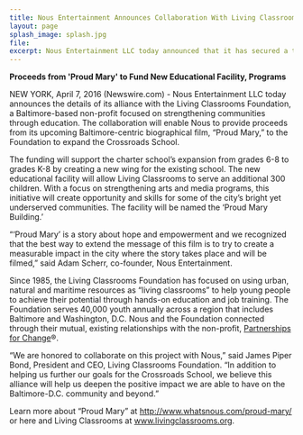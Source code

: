 ```yaml
---
title: Nous Entertainment Announces Collaboration With Living Classrooms Foundation
layout: page
splash_image: splash.jpg
file:
excerpt: Nous Entertainment LLC today announced that it has secured a third round of funding to further support development of its feature-length films
---
```



**Proceeds from 'Proud Mary' to Fund New Educational Facility, Programs**

NEW YORK, April 7, 2016 (Newswire.com) - ​​Nous Entertainment LLC today announces the details of its alliance with the Living Classrooms Foundation, a Baltimore-based non-profit focused on strengthening communities through education. The collaboration will enable Nous to provide proceeds from its upcoming Baltimore-centric biographical film, “Proud Mary,” to the Foundation to expand the Crossroads School.

The funding will support the charter school’s expansion from grades 6-8 to grades K-8 by creating a new wing for the existing school. The new educational facility will allow Living Classrooms to serve an additional 300 children. With a focus on strengthening arts and media programs, this initiative will create opportunity and skills for some of the city’s bright yet underserved communities. The facility will be named the ‘Proud Mary Building.’

“‘Proud Mary’ is a story about hope and empowerment and we recognized that the best way to extend the message of this film is to try to create a measurable impact in the city where the story takes place and will be filmed,” said Adam Scherr, co-founder, Nous Entertainment.

Since 1985, the Living Classrooms Foundation has focused on using urban, natural and maritime resources as “living classrooms” to help young people to achieve their potential through hands-on education and job training. The Foundation serves 40,000 youth annually across a region that includes Baltimore and Washington, D.C. Nous and the Foundation connected through their mutual, existing relationships with the non-profit, [Partnerships for Change](http://www.partnershipsforchange.com/)®.

“We are honored to collaborate on this project with Nous,” said James Piper Bond, President and CEO, Living Classrooms Foundation. “In addition to helping us further our goals for the Crossroads School, we believe this alliance will help us deepen the positive impact we are able to have on the Baltimore-D.C. community and beyond.”

Learn more about “Proud Mary” at http://www.whatsnous.com/proud-mary/ or here and Living Classrooms at www.livingclassrooms.org.